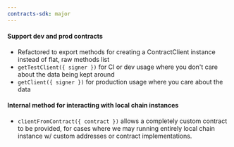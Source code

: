 ```yaml
---
contracts-sdk: major
---
```


#### Support dev and prod contracts

- Refactored to export methods for creating a ContractClient instance instead of flat, raw methods list
- `getTestClient({ signer })` for CI or dev usage where you don't care about the data being kept around
- `getClient({ signer })` for production usage where you care about the data

#### Internal method for interacting with local chain instances

- `clientFromContract({ contract })` allows a completely custom contract to be provided, for cases where we may running entirely local chain instance w/ custom addresses or contract implementations.
